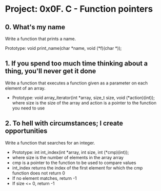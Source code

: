 # Project: 0x0F. C - Function pointers

## 0. What's my name
	
Write a function that prints a name.

Prototype: void print_name(char *name, void (*f)(char *));

## 1. If you spend too much time thinking about a thing, you'll never get it done

Write a function that executes a function given as a parameter on each element of an array.

- Prototype: void array_iterator(int *array, size_t size, void (*action)(int));
where size is the size of the array and action is a pointer to the function you need to use

## 2. To hell with circumstances; I create opportunities

Write a function that searches for an integer.

- Prototype: int int_index(int *array, int size, int (*cmp)(int));
- where size is the number of elements in the array array
- cmp is a pointer to the function to be used to compare values
- int_index returns the index of the first element for which the cmp function does not return 0
- If no element matches, return -1
- If size <= 0, return -1
